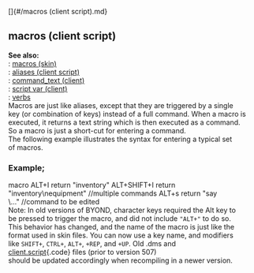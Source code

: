 []{#/macros (client script).md}    
## macros (client script)    
**See also:**    
:   [macros (skin)](/%7Bskin%7D/macros)    
:   [aliases (client script)](/client/var/script/alias)    
:   [command_text (client)](/client/var/command_text)    
:   [script var (client)](/client/var/script)    
:   [verbs](/verb)    
Macros are just like aliases, except that they are triggered by a single    
key (or combination of keys) instead of a full command. When a macro is    
executed, it returns a text string which is then executed as a command.    
So a macro is just a short-cut for entering a command.    
The following example illustrates the syntax for entering a typical set    
of macros.    
### Example;    
macro ALT+I return \"inventory\" ALT+SHIFT+I return    
\"inventory\\nequipment\" //multiple commands ALT+s return \"say    
\\\...\" //command to be edited    
Note: In old versions of BYOND, character keys required the Alt key to    
be pressed to trigger the macro, and did not include `"ALT+"` to do so.    
This behavior has changed, and the name of the macro is just like the    
format used in skin files. You can now use a key name, and modifiers    
like `SHIFT+`, `CTRL+`, `ALT+`, `+REP`, and `+UP`. Old .dms and    
[client.script](/client/var/script){.code} files (prior to version 507)    
should be updated accordingly when recompiling in a newer version.  